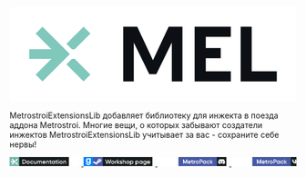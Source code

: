 ![logo](docs/images/rm_logo_MEL_white.svg)

MetrostroiExtensionsLib добавляет библиотеку для инжекта в поезда аддона Metrostroi.
Многие вещи, о которых забывают создатели инжектов MetrostroiExtensionsLib учитывает за вас - сохраните себе нервы!

<div style="white-space: nowrap; overflow: auto;">
    <a href="https://metrostroiextensions.github.io/MetrostroiExtensions/">
        <img src="docs/images/ext_docpage.svg" alt="Documentation" style="width: 24%; display: inline-block; margin-right: 1%;" />
    </a>
    <a href="https://steamcommunity.com/sharedfiles/filedetails/?id=3401843254">
        <img src="docs/images/gm_whpage.svg" alt="Workshop" style="width: 24%; display: inline-block; margin-right: 1%;" />
    </a>
    <a href="https://discord.gg/TyaeYxfsQQ">
        <img src="docs/images/mp_ds.svg" alt="Discord" style="width: 24%; display: inline-block; margin-right: 1%;" />
    </a>
    <a href="https://vk.com/metropack">
        <img src="docs/images/mp_vk.svg" alt="VK" style="width: 24%; display: inline-block;" />
    </a>
</div>


